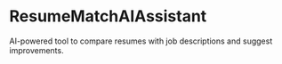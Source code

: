 # ResumeMatchAIAssistant
AI-powered tool to compare resumes with job descriptions and suggest improvements.
